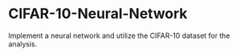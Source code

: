 # CIFAR-10-Neural-Network
Implement a neural network and utilize the CIFAR-10 dataset for the analysis.
